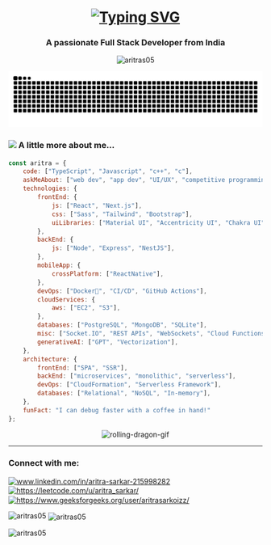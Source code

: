 <h1 align="center" >
  <a href="https://git.io/typing-svg">
    <img src="https://readme-typing-svg.demolab.com?font=Fira+Code&pause=1000&multiline=true&width=435&lines=Hey%2C+I'm+Aritra+Sarkar+%F0%9F%91%8B" alt="Typing SVG"  />
  </a>
</h1>


<h3 align="center">A passionate Full Stack Developer from India</h3>

<p align="center"> <img src="https://komarev.com/ghpvc/?username=aritras05&label=Profile%20views&color=0e75b6&style=flat" alt="aritras05" /> </p>

<picture>
  <source media="(prefers-color-scheme: dark)" srcset="https://raw.githubusercontent.com/AritraS05/AritraS05/output/github-snake-dark.svg" />
  <img alt="github-snake" src="https://raw.githubusercontent.com/AritraS05/AritraS05/output/github-snake.svg" />
</picture>


### <img src="https://media.giphy.com/media/VgCDAzcKvsR6OM0uWg/giphy.gif" width="50"> A little more about me...  

```javascript
const aritra = {
    code: ["TypeScript", "Javascript", "c++", "c"],
    askMeAbout: ["web dev", "app dev", "UI/UX", "competitive programming"],
    technologies: {
        frontEnd: {
            js: ["React", "Next.js"],
            css: ["Sass", "Tailwind", "Bootstrap"],
            uiLibraries: ["Material UI", "Accentricity UI", "Chakra UI"],
        },
        backEnd: {
            js: ["Node", "Express", "NestJS"],
        },
        mobileApp: {
            crossPlatform: ["ReactNative"],
        },
        devOps: ["Docker🐳", "CI/CD", "GitHub Actions"],
        cloudServices: {
            aws: ["EC2", "S3"],
        },
        databases: ["PostgreSQL", "MongoDB", "SQLite"],
        misc: ["Socket.IO", "REST APIs", "WebSockets", "Cloud Functions"],
        generativeAI: ["GPT", "Vectorization"],
    },
    architecture: {
        frontEnd: ["SPA", "SSR"],
        backEnd: ["microservices", "monolithic", "serverless"],
        devOps: ["CloudFormation", "Serverless Framework"],
        databases: ["Relational", "NoSQL", "In-memory"],
    },
    funFact: "I can debug faster with a coffee in hand!"
};
```

<div align="center">
  <img src="https://github.com/EliasAfara/EliasAfara/assets/39487200/23007ae3-8ef7-4957-a5a5-6d78efe02c03" alt="rolling-dragon-gif" height="130" />
</div>

---


<h3 align="left">Connect with me:</h3>
<p align="left">
<a href="https://linkedin.com/in/aritra-sarkar-215998282" target="blank"><img align="center" src="https://raw.githubusercontent.com/rahuldkjain/github-profile-readme-generator/master/src/images/icons/Social/linked-in-alt.svg" alt="www.linkedin.com/in/aritra-sarkar-215998282" height="30" width="40" /></a>
<a href="https://www.leetcode.com/https://leetcode.com/u/aritra_sarkar/" target="blank"><img align="center" src="https://raw.githubusercontent.com/rahuldkjain/github-profile-readme-generator/master/src/images/icons/Social/leet-code.svg" alt="https://leetcode.com/u/aritra_sarkar/" height="30" width="40" /></a>
<a href="https://auth.geeksforgeeks.org/user/https://www.geeksforgeeks.org/user/aritrasarkoizz/" target="blank"><img align="center" src="https://raw.githubusercontent.com/rahuldkjain/github-profile-readme-generator/master/src/images/icons/Social/geeks-for-geeks.svg" alt="https://www.geeksforgeeks.org/user/aritrasarkoizz/" height="30" width="40" /></a>
</p>

<p><img align="left" src="https://github-readme-stats.vercel.app/api/top-langs?username=aritras05&show_icons=true&locale=en&layout=compact" alt="aritras05" /></p>

<p>&nbsp;<img align="center" src="https://github-readme-stats.vercel.app/api?username=aritras05&show_icons=true&locale=en" alt="aritras05" /></p>

<p><img align="center" src="https://github-readme-streak-stats.herokuapp.com/?user=aritras05&" alt="aritras05" /></p>
